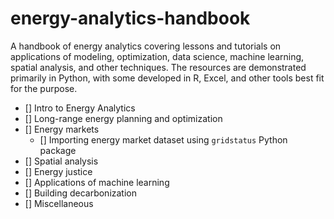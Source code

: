 # energy-analytics-handbook
A handbook of energy analytics covering lessons and tutorials on applications of modeling, optimization, data science, machine learning, spatial analysis, and other techniques. The resources are demonstrated primarily in Python, with some developed in R, Excel, and other tools best fit for the purpose.

- [] Intro to Energy Analytics
- [] Long-range energy planning and optimization
- [] Energy markets
  - [] Importing energy market dataset using `gridstatus` Python package
- [] Spatial analysis
- [] Energy justice
- [] Applications of machine learning
- [] Building decarbonization
- [] Miscellaneous

